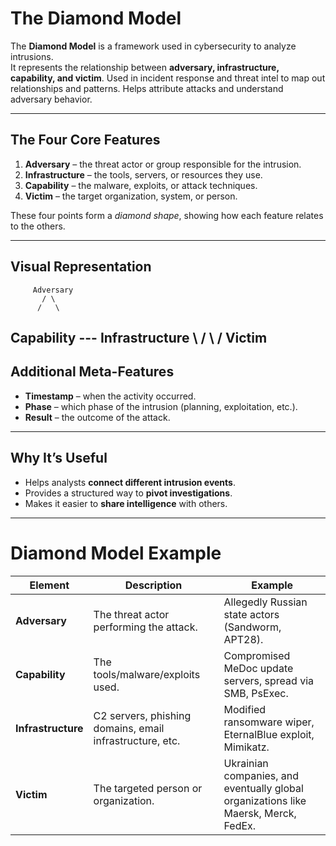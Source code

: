 # The Diamond Model

The **Diamond Model** is a framework used in cybersecurity to analyze intrusions.  
It represents the relationship between **adversary, infrastructure, capability, and victim**. 
Used in incident response and threat intel to map out relationships and patterns. Helps attribute attacks and understand adversary behavior.

---

## The Four Core Features
1. **Adversary** – the threat actor or group responsible for the intrusion.  
2. **Infrastructure** – the tools, servers, or resources they use.  
3. **Capability** – the malware, exploits, or attack techniques.  
4. **Victim** – the target organization, system, or person.

These four points form a *diamond shape*, showing how each feature relates to the others.

---

## Visual Representation

         Adversary
           / \
          /   \
Capability --- Infrastructure
          \   /
           \ /
         Victim
---

##  Additional Meta-Features
- **Timestamp** – when the activity occurred.  
- **Phase** – which phase of the intrusion (planning, exploitation, etc.).  
- **Result** – the outcome of the attack.  

---

## Why It’s Useful
- Helps analysts **connect different intrusion events**.  
- Provides a structured way to **pivot investigations**.  
- Makes it easier to **share intelligence** with others.

--- 

# Diamond Model Example

| Element            | Description                                              | Example                                                                             |
|--------------------|----------------------------------------------------------|-------------------------------------------------------------------------------------|
| **Adversary**      | The threat actor performing the attack.                  | Allegedly Russian state actors (Sandworm, APT28).                                   |
| **Capability**     | The tools/malware/exploits used.                         | Compromised MeDoc update servers, spread via SMB, PsExec.                           |
| **Infrastructure** | C2 servers, phishing domains, email infrastructure, etc. | Modified ransomware wiper, EternalBlue exploit, Mimikatz.                           |
| **Victim**         | The targeted person or organization.                     | Ukrainian companies, and eventually global organizations like Maersk, Merck, FedEx. |


